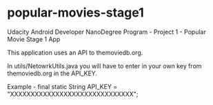 # popular-movies-stage1
Udacity Android Developer NanoDegree Program - Project 1 - Popular Movie Stage 1 App

This application uses an API to themoviedb.org.

In utils/NetowrkUtils.java you will have to enter in your own key from themoviedb.org in the API_KEY.  

Example - final static String API_KEY = "XXXXXXXXXXXXXXXXXXXXXXXXXXXXXX";
